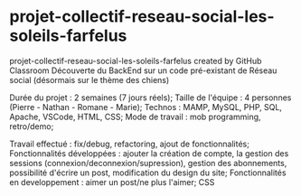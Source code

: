 # projet-collectif-reseau-social-les-soleils-farfelus
projet-collectif-reseau-social-les-soleils-farfelus created by GitHub Classroom
Découverte du BackEnd sur un code pré-existant de Réseau social (désormais sur le thème des chiens)

Durée du projet : 2 semaines (7 jours réels);
Taille de l'équipe : 4 personnes (Pierre - Nathan - Romane - Marie);
Technos : MAMP, MySQL, PHP, SQL, Apache, VSCode, HTML, CSS;
Mode de travail : mob programming, retro/demo;

Travail effectué : fix/debug, refactoring, ajout de fonctionnalités;
Fonctionnalités développées : ajouter la création de compte, la gestion des sessions (connexion/deconnexion/supression), gestion des abonnements, possibilité d'écrire un post, modification du design du site;
Fonctionnalités en developpement : aimer un post/ne plus l'aimer; CSS
